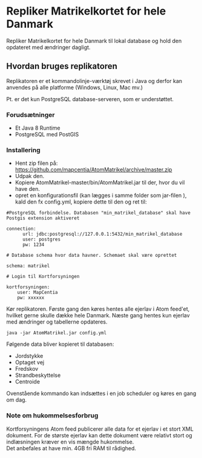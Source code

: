 # Repliker Matrikelkortet for hele Danmark
Repliker Matrikelkortet for hele Danmark til lokal database og hold den opdateret med ændringer dagligt.

## Hvordan bruges replikatoren
Replikatoren er et kommandolinje-værktøj skrevet i Java og derfor kan anvendes på alle platforme (Windows, Linux, Mac mv.)

Pt. er det kun PostgreSQL database-serveren, som er understøttet.

### Forudsætninger
- Et Java 8 Runtime
- PostgreSQL med PostGIS

### Installering
- Hent zip filen på: https://github.com/mapcentia/AtomMatrikel/archive/master.zip
- Udpak den.
- Kopiere AtomMatrikel-master/bin/AtomMatrikel.jar til der, hvor du vil have den.
- opret en konfigurationsfil (kan lægges i samme folder som jar-filen ), kald den fx config.yml, kopiere dette til den og ret til:

```
#PostgreSQL forbindelse. Databasen "min_matrikel_database" skal have Postgis extension aktiveret

connection:
      url: jdbc:postgresql://127.0.0.1:5432/min_matrikel_database
      user: postgres
      pw: 1234

# Database schema hvor data havner. Schemaet skal være oprettet

schema: matrikel

# Login til Kortforsyningen

kortforsyningen:
    user: MapCentia
    pw: xxxxxx
```

Kør replikatoren. Første gang den køres hentes alle ejerlav i Atom feed'et, hvilket gerne skulle dække hele Danmark. Næste gang hentes kun ejerlav med ændringer og tabellerne opdateres.
```
java -jar AtomMatrikel.jar config.yml
```
Følgende data bliver kopieret til databasen:
- Jordstykke
- Optaget vej
- Fredskov
- Strandbeskyttelse
- Centroide
    
Ovenstående kommando kan indsættes i en job scheduler og køres en gang om dag.

### Note om hukommelsesforbrug
Kortforsyningens Atom feed publicerer alle data for et ejerlav i et stort XML dokument. For de største ejerlav kan dette dokument være relativt stort og indlæsningen kræver en vis mængde hukommelse.   
Det anbefales at have min. 4GB fri RAM til rådighed.
